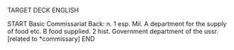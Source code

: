 TARGET DECK
ENGLISH

START
Basic
Commissariat
Back: n. 1 esp. Mil. A department for the supply of food etc. B food supplied. 2 hist. Government department of the ussr. [related to *commissary]
END
